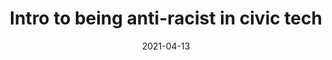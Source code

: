 ---
layout: post
categories: 
- talk
title: "Intro to being anti-racist in civic tech"
location: "Chi Hack Night"
date: 2021-04-13
image: /images/talks/chn-anti-racism.jpg
description: "What does it mean to be anti-racist? What is white supremacy culture and how does it show up? Over the past months, Chi Hack Night’s Diversity, Equity and Inclusion (DEI) committee has discussed and researched these questions. I am joined by fellow Chi Hack Night Board Members Ryan Spencer and Samantha Evans to share what we learned in our blog post so that we can all work to make our communities more equitable and just."
link: https://chihacknight.org/events/2021/04/13/anti-racist-in-civic-tech.html
tags: presentation
medium: video
featured: true
published: true
---